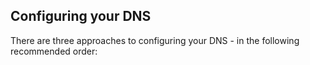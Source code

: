 ## Configuring your DNS

There are three approaches to configuring your DNS - in the following recommended order:

